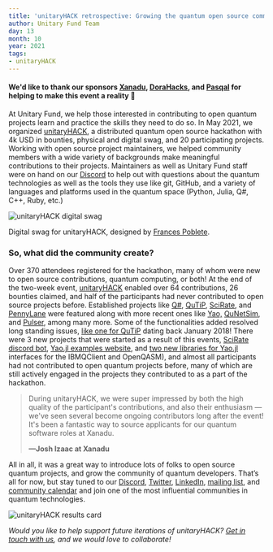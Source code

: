```yaml
---
title: 'unitaryHACK retrospective: Growing the quantum open source community one commit at a time'
author: Unitary Fund Team
day: 13
month: 10
year: 2021
tags:
- unitaryHACK
---
```


#### We'd like to thank our sponsors [Xanadu](https://xanadu.ai/), [DoraHacks](https://dorahacks.com/), and [Pasqal](https://pasqal.io/) for helping to make this event a reality 💖

At Unitary Fund, we help those interested in contributing to open quantum projects learn and practice the skills they need to do so. In May 2021, we organized [unitaryHACK](https://unitaryfund.github.io/unitaryhack/), a distributed quantum open source hackathon with 4k USD in bounties, physical and digital swag, and 20 participating projects. Working with open source project maintainers, we helped community members with a wide variety of backgrounds make meaningful contributions to their projects. Maintainers as well as Unitary Fund staff were on hand on our [Discord](http://discord.unitary.foundation) to help out with questions about the quantum technologies as well as the tools they use like git, GitHub, and a variety of languages and platforms used in the quantum space (Python, Julia, Q#, C++, Ruby, etc.)

![unitaryHACK digital swag](../images/unitaryHACK-swag.png)

Digital swag for unitaryHACK, designed by [Frances Poblete](https://uxfol.io/francespoblete).

### So, what did the community create?

Over 370 attendees registered for the hackathon, many of whom were new to open source contributions, quantum computing, or both! At the end of the two-week event, [unitaryHACK](https://unitaryfund.github.io/unitaryhack/) enabled over 64 contributions, 26 bounties claimed, and half of the participants had never contributed to open source projects before. Established projects like [Q#](https://docs.microsoft.com/en-us/azure/quantum/overview-what-is-qsharp-and-qdk), [QuTiP](https://qutip.org/), [SciRate](https://scirate.com/), and [PennyLane](https://pennylane.ai/) were featured along with more recent ones like [Yao,](https://yaoquantum.org/) [QuNetSim](https://tqsd.github.io/QuNetSim/), and [Pulser](https://pulser.readthedocs.io/en/stable/), among many more. Some of the functionalities added resolved long standing issues, [like one for QuTiP](https://github.com/qutip/qutip/issues/799) dating back January 2018! There were 3 new projects that were started as a result of this events, [SciRate discord bot](https://github.com/scirate/scirate-bots/pull/1), [Yao.jl examples website](https://github.com/QuantumBFS/QuantumBFS.github.io/pull/9), and [two new libraries for Yao.jl](https://github.com/QuantumBFS) interfaces for the IBMQClient and OpenQASM), and almost all participants had not contributed to open quantum projects before, many of which are still actively engaged in the projects they contributed to as a part of the hackathon.

> During unitaryHACK, we were super impressed by both the high quality of the participant's contributions, and also their enthusiasm — we've seen several become ongoing contributors long after the event! It's been a fantastic way to source applicants for our quantum software roles at Xanadu.  
>   
> 
> **—Josh Izaac at Xanadu**

All in all, it was a great way to introduce lots of folks to open source quantum projects, and grow the community of quantum developers. That’s all for now, but stay tuned to our [Discord](http://discord.unitary.foundation), [Twitter](https://twitter.com/untiaryfund), [LinkedIn](https://www.linkedin.com/company/unitary.foundation/), [mailing list](https://unitary.foundation/), and [community calendar](http://events.unitary.foundation) and join one of the most influential communities in quantum technologies.

![unitaryHACK results card](../images/unitaryHACK-results.png)

  
_Would you like to help support future iterations of unitaryHACK? [Get in touch with us](mailto:info@unitary.foundation), and we would love to collaborate!_
